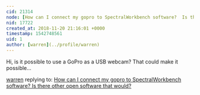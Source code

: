 ```yaml
---
cid: 21314
node: [How can I connect my gopro to SpectralWorkbench software?  Is there other open software that would?](../notes/CD3000/11-20-2018/how-can-i-connect-my-gopro-to-spectralworkbench-software-is-there-other-open-software-that-would)
nid: 17722
created_at: 2018-11-20 21:16:01 +0000
timestamp: 1542748561
uid: 1
author: [warren](../profile/warren)
---
```


Hi, is it possible to use a GoPro as a USB webcam? That could make it possible...

[warren](../profile/warren) replying to: [How can I connect my gopro to SpectralWorkbench software?  Is there other open software that would?](../notes/CD3000/11-20-2018/how-can-i-connect-my-gopro-to-spectralworkbench-software-is-there-other-open-software-that-would)

